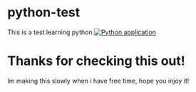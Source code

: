 # python-test
This is a test learning python
[![Python application](https://github.com/Nagol12344/python-test/actions/workflows/python-app.yml/badge.svg)](https://github.com/Nagol12344/python-test/actions/workflows/python-app.yml)

# Thanks for checking this out!
Im making this slowly when i have free time, hope you injoy it!
